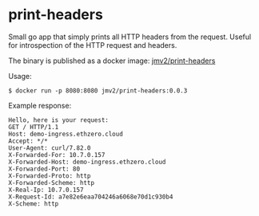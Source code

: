 # print-headers

Small go app that simply prints all HTTP headers from the request.
Useful for introspection of the HTTP request and headers.

The binary is published as a docker image: [jmv2/print-headers](https://hub.docker.com/repository/docker/jmv2/print-headers)

Usage:

```
$ docker run -p 8080:8080 jmv2/print-headers:0.0.3
```

Example response:

```
Hello, here is your request:
GET / HTTP/1.1
Host: demo-ingress.ethzero.cloud
Accept: */*
User-Agent: curl/7.82.0
X-Forwarded-For: 10.7.0.157
X-Forwarded-Host: demo-ingress.ethzero.cloud
X-Forwarded-Port: 80
X-Forwarded-Proto: http
X-Forwarded-Scheme: http
X-Real-Ip: 10.7.0.157
X-Request-Id: a7e82e6eaa704246a6068e70d1c930b4
X-Scheme: http
```
